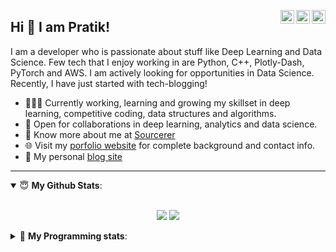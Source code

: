 <a href="https://twitter.com/Pratikpkb" target="_blank" rel="nofollow"><img align="right" alt="Pratik's Twitter" width="22px" src="https://cdn.jsdelivr.net/npm/simple-icons@v3/icons/twitter.svg" /></a><a href="https://www.linkedin.com/in/pratik-kumar04" target="_blank" rel="nofollow"><img align="right" alt="Pratik's Linkdein" width="22px" src="https://cdn.jsdelivr.net/npm/simple-icons@v3/icons/linkedin.svg" /></a><a href="https://www.instagram.com/pratikkumar04" target="_blank" rel="nofollow"><img align="right" alt="Pratik's Insta" width="22px" src="https://cdn.jsdelivr.net/npm/simple-icons@v3/icons/instagram.svg" /></a>

## Hi 👋 I am Pratik! 
I am a developer who is passionate about stuff like Deep Learning and Data Science. Few tech that I enjoy working in are Python, C++, Plotly-Dash, PyTorch and AWS. I am actively looking for opportunities in Data Science. Recently, I have just started with tech-blogging!
- 👨🏽‍💻 Currently working, learning and growing my skillset in deep learning, competitive coding, data structures and algorithms.
- 🤝 Open for collaborations in deep learning, analytics and data science.
- 👨 Know more about me at [Sourcerer](https://sourcerer.io/pr2tik1) 
- 🌐 Visit my [porfolio website](https://pr2tik1.github.io/) for complete background and contact info.
- 👋 My personal [blog site](https://pr2tik1.github.io/blog/)

---
<details open>
 <summary> 😇 <b>My Github Stats</b>: </summary>
<br>
<p align = "center">
  <img src = "https://github-readme-stats.vercel.app/api?username=pr2tik1&show_icons=true&theme=tokyonight&line_height=27">
  <img src = "https://github-readme-stats.vercel.app/api/top-langs/?username=pr2tik1&hide=css,java,html&theme=tokyonight">
</p>
</details>

<details> 
 <summary>🤖 <b>My Programming stats</b>: </summary>
<br>

<!--START_SECTION:waka-->
**I'm an Early 🐤** 

```text
🌞 Morning    106 commits    ████░░░░░░░░░░░░░░░░░░░░░   16.96% 
🌆 Daytime    210 commits    ████████░░░░░░░░░░░░░░░░░   33.6% 
🌃 Evening    231 commits    █████████░░░░░░░░░░░░░░░░   36.96% 
🌙 Night      78 commits     ███░░░░░░░░░░░░░░░░░░░░░░   12.48%

```
📅 **I'm most Productive on Sunday** 

```text
Monday       65 commits     ██░░░░░░░░░░░░░░░░░░░░░░░   10.4% 
Tuesday      91 commits     ███░░░░░░░░░░░░░░░░░░░░░░   14.56% 
Wednesday    75 commits     ███░░░░░░░░░░░░░░░░░░░░░░   12.0% 
Thursday     100 commits    ████░░░░░░░░░░░░░░░░░░░░░   16.0% 
Friday       80 commits     ███░░░░░░░░░░░░░░░░░░░░░░   12.8% 
Saturday     94 commits     ███░░░░░░░░░░░░░░░░░░░░░░   15.04% 
Sunday       120 commits    ████░░░░░░░░░░░░░░░░░░░░░   19.2%

```


📊 **This Week I Spent My Time On** 

```text
💬 Programming Languages: 
HTML                     3 mins              █████████████████████████   100.0%

```

**I Mostly Code in Jupyter Notebook** 

```text
Jupyter Notebook         10 repos            █████████████████░░░░░░░░   71.43% 
C++                      2 repos             ███░░░░░░░░░░░░░░░░░░░░░░   14.29% 
HTML                     1 repo              █░░░░░░░░░░░░░░░░░░░░░░░░   7.14% 
JavaScript               1 repo              █░░░░░░░░░░░░░░░░░░░░░░░░   7.14%

```



<!--END_SECTION:waka-->

</details>
